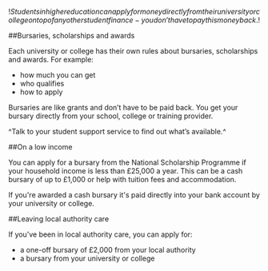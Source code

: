 $!Students in higher education can apply for money directly from their university or college on top of any other student finance - you don’t have to pay this money back.$!

##Bursaries, scholarships and awards

Each university or college has their own rules about bursaries, scholarships and awards. For example: 

- how much you can get  
- who qualifies  
- how to apply  

Bursaries are like grants and don’t have to be paid back. You get your bursary directly from your school, college or training provider. 

^Talk to your student support service to find out what’s available.^

##On a low income

You can apply for a bursary from the National Scholarship Programme if your household income is less than £25,000 a year. This can be a cash bursary of up to £1,000 or help with tuition fees and accommodation.

If you're awarded a cash bursary it's paid directly into your bank account by your university or college.

##Leaving local authority care

If you’ve been in local authority care, you can apply for: 

- a one-off bursary of £2,000 from your local authority  
- a bursary from your university or college  

